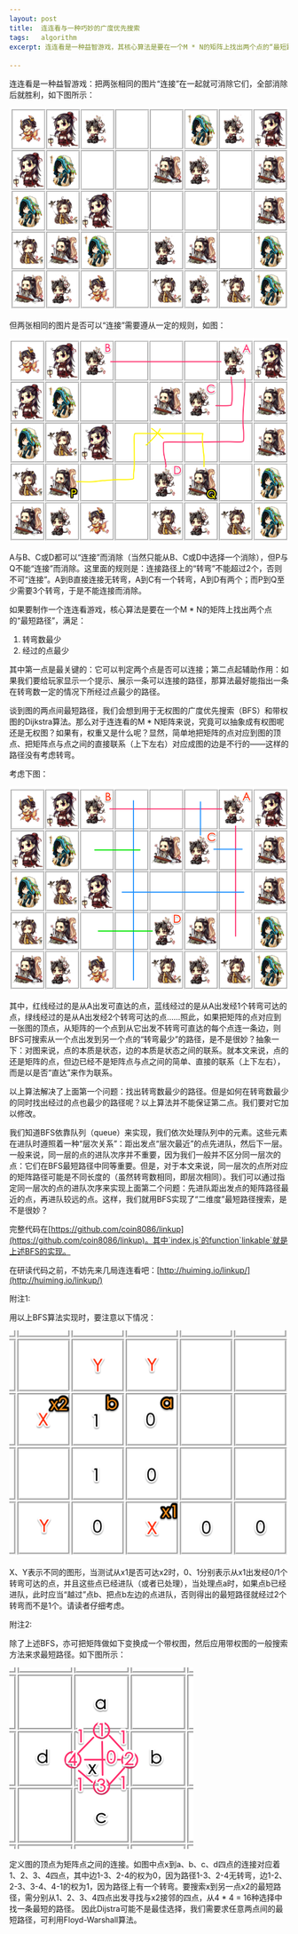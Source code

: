 ```yaml
---
layout: post
title:  连连看与一种巧妙的广度优先搜索
tags:   algorithm
excerpt: 连连看是一种益智游戏，其核心算法是要在一个M * N的矩阵上找出两个点的“最短路径”，满足：1. 转弯数最少 2. 经过的点最少。谈到图的两点间最短路径，我们会想到用于无权图的广度优先搜索（BFS）和带权图的Dijkstra算法。那么对于连连看的M * N矩阵来说，究竟可以抽象成有权图呢还是无权图？如果有，权重又是什么呢？

---
```

连连看是一种益智游戏：把两张相同的图片“连接”在一起就可消除它们，全部消除后就胜利，如下图所示：

![](/images/linkup.png)

但两张相同的图片是否可以“连接”需要遵从一定的规则，如图：

![](/images/linkup-annotated.png)

A与B、C或D都可以“连接”而消除（当然只能从B、C或D中选择一个消除），但P与Q不能“连接”而消除。这里面的规则是：连接路径上的“转弯”不能超过2个，否则不可“连接”。A到B直接连接无转弯，A到C有一个转弯，A到D有两个；而P到Q至少需要3个转弯，于是不能连接而消除。

如果要制作一个连连看游戏，核心算法是要在一个M * N的矩阵上找出两个点的“最短路径”，满足：

1. 转弯数最少
2. 经过的点最少

其中第一点是最关键的：它可以判定两个点是否可以连接；第二点起辅助作用：如果我们要给玩家显示一个提示、展示一条可以连接的路径，那算法最好能指出一条在转弯数一定的情况下所经过点最少的路径。

谈到图的两点间最短路径，我们会想到用于无权图的广度优先搜索（BFS）和带权图的Dijkstra算法。那么对于连连看的M * N矩阵来说，究竟可以抽象成有权图呢还是无权图？如果有，权重又是什么呢？显然，简单地把矩阵的点对应到图的顶点、把矩阵点与点之间的直接联系（上下左右）对应成图的边是不行的——这样的路径没有考虑转弯。

考虑下图：

![](/images/linkup-lines.png)

其中，红线经过的是从A出发可直达的点，蓝线经过的是从A出发经1个转弯可达的点，绿线经过的是从A出发经2个转弯可达的点……照此，如果把矩阵的点对应到一张图的顶点，从矩阵的一个点到从它出发不转弯可直达的每个点连一条边，则BFS可搜索从一个点出发到另一个点的“转弯最少”的路径，是不是很妙？抽象一下：对图来说，点的本质是状态，边的本质是状态之间的联系。就本文来说，点的还是矩阵的点，但边已经不是矩阵点与点之间的简单、直接的联系（上下左右），而是以是否“直达”来作为联系。

以上算法解决了上面第一个问题：找出转弯数最少的路径。但是如何在转弯数最少的同时找出经过的点也最少的路径呢？以上算法并不能保证第二点。我们要对它加以修改。

我们知道BFS依靠队列（queue）来实现，我们依次处理队列中的元素。这些元素在进队时遵照着一种“层次关系”：距出发点“层次最近”的点先进队，然后下一层。一般来说，同一层的点的进队次序并不重要，因为我们一般并不区分同一层次的点：它们在BFS最短路径中同等重要。但是，对于本文来说，同一层次的点所对应的矩阵路径可能是不同长度的（虽然转弯数相同，即层次相同）。我们可以通过指定同一层次的点的进队次序来实现上面第二个问题：先进队距出发点的矩阵路径最近的点，再进队较远的点。这样，我们就用BFS实现了“二维度”最短路径搜索，是不是很妙？

完整代码在[https://github.com/coin8086/linkup](https://github.com/coin8086/linkup)。其中`index.js`的function`linkable`就是上述BFS的实现。

在研读代码之前，不妨先来几局连连看吧：[http://huiming.io/linkup/](http://huiming.io/linkup/)

附注1:

用以上BFS算法实现时，要注意以下情况：

![](/images/linkup-cross.png)

X、Y表示不同的图形，当测试从x1是否可达x2时，0、1分别表示从x1出发经0/1个转弯可达的点，并且这些点已经进队（或者已处理），当处理点a时，如果点b已经进队，此时应当“越过”点b、把点b左边的点进队，否则得出的最短路径就经过2个转弯而不是1个。请读者仔细考虑。

附注2:

除了上述BFS，亦可把矩阵做如下变换成一个带权图，然后应用带权图的一般搜索方法来求最短路径。如下图所示：

![](/images/linkup-dijkstra.png)

定义图的顶点为矩阵点之间的连接。如图中点x到a、b、c、d四点的连接对应着1、2、3、4四点，其中边1-3、2-4的权为0，因为路径1-3、2-4无转弯，边1-2、2-3、3-4、4-1的权为1，因为路径上有一个转弯。要搜索x到另一点x2的最短路径，需分别从1、2、3、4四点出发寻找与x2接邻的四点，从4 * 4 = 16种选择中找一条最短的路径。 因此Dijstra可能不是最佳选择，我们需要求任意两点间的最短路径，可利用Floyd-Warshall算法。
